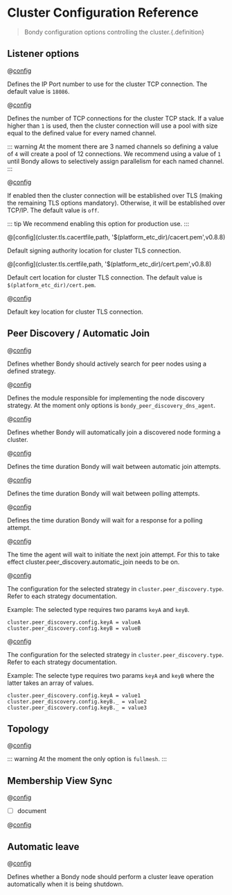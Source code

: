 # Cluster Configuration Reference
> Bondy configuration options controlling the cluster.{.definition}


## Listener options

@[config](cluster.peer_port,integer,18086,v0.8.8)

Defines the IP Port number to use for the cluster TCP connection.
The default value is `18086`.

@[config](cluster.parallelism,integer,1,v0.8.8)

Defines the number of TCP connections for the cluster TCP stack. If a value higher than `1` is used, then the cluster connection will use a pool with size equal to the defined value for every named channel.

::: warning
At the moment there are 3 named channels so defining a value of `4` will create a pool of 12 connections. We recommend using a value of `1` until Bondy allows to selectively assign parallelism for each named channel.
:::

@[config](cluster.tls.enabled,on|off,off,v0.8.8)

If enabled then the cluster connection will be established over TLS (making the remaining TLS options mandatory). Otherwise, it will be established over TCP/IP.
The default value is `off`.

::: tip
We recommend enabling this option for production use.
:::

@[config](cluster.tls.cacertfile,path, '$(platform_etc_dir)/cacert.pem',v0.8.8)

Default signing authority location for cluster TLS connection.

@[config](cluster.tls.certfile,path, '$(platform_etc_dir)/cert.pem',v0.8.8)

Default cert location for cluster TLS connection.
The default value is `$(platform_etc_dir)/cert.pem`.


@[config](cluster.tls.keyfile,path, '$(platform_etc_dir)/key.pem')

Default key location for cluster TLS connection.



## Peer Discovery / Automatic Join

@[config](cluster.peer_discovery.enabled,on|off,off)

Defines whether Bondy should actively search for peer nodes using a defined strategy.

@[config](cluster.peer_discovery.type,string)

Defines the module responsible for implementing the node discovery strategy. At the moment only options is `bondy_peer_discovery_dns_agent`.


@[config](cluster.peer_discovery.automatic_join,on|off,off)

Defines whether Bondy will automatically join a discovered node forming a cluster.

@[config](cluster.peer_discovery.join_retry_interval,time_duration_units,5s)

Defines the time duration Bondy will wait between automatic join attempts.

@[config](cluster.peer_discovery.polling_interval,time_duration_units,10s)

Defines the time duration Bondy will wait between polling attempts.

@[config](cluster.peer_discovery.timeout,time_duration_units,5s)

Defines the time duration Bondy will wait for a response for a polling attempt.


@[config](cluster.peer_discovery.join_retry_interval,time_duration_units,5s,v1.0.0)

The time the agent will wait to initiate the next join attempt. For this to
take effect cluster.peer_discovery.automatic_join needs to be on.

@[config](cluster.peer_discovery.config.$name,string,N/A,v1.0.0)

The configuration for the selected strategy in `cluster.peer_discovery.type`. Refer to each strategy documentation.


Example: The selected type requires two params `keyA` and `keyB`.

```
cluster.peer_discovery.config.keyA = valueA
cluster.peer_discovery.config.keyB = valueB
```


@[config](cluster.peer_discovery.config.$name.$_,string,N/A,v1.0.0)

The configuration for the selected strategy in `cluster.peer_discovery.type`. Refer to each strategy documentation.

Example: The selecte type requires two params `keyA` and `keyB` where the latter takes an array of values.

```
cluster.peer_discovery.config.keyA = value1
cluster.peer_discovery.config.keyB._ = value2
cluster.peer_discovery.config.keyB._ = value3
```

## Topology

@[config](cluster.topology,fullmesh|p2p,fullmesh,v1.0.0)

::: warning
At the moment the only option is `fullmesh`.
:::

## Membership View Sync

@[config](cluster.lazy_tick_period,duration_time_units,1s,v1.0.0)

* [ ] document

@[config](cluster.exchange_tick_period,duration_time_units,10s,v1.0.0)


## Automatic leave



@[config](cluster.automatic_leave,on|off,off,v1.0.0)

Defines whether a Bondy node should perform a cluster leave operation
automatically when it is being shutdown.
